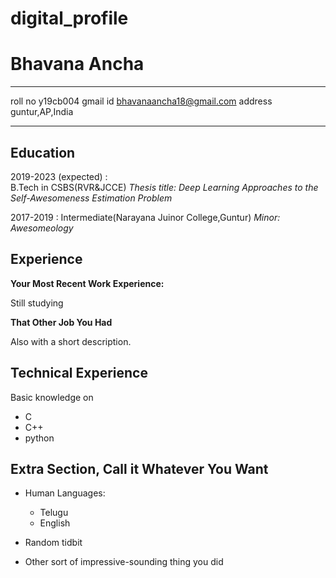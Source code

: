 # digital_profile

Bhavana Ancha
============

-------------------     ----------------------------
roll no                       y19cb004
gmail id                     bhavanaancha18@gmail.com
address                           guntur,AP,India
-------------------     ----------------------------

Education
---------

2019-2023 (expected)
:   
B.Tech in CSBS(RVR&JCCE)
    *Thesis title: Deep Learning Approaches to the Self-Awesomeness
     Estimation Problem*

2017-2019
:   Intermediate(Narayana Juinor College,Guntur)
    *Minor: Awesomeology*

Experience
----------

**Your Most Recent Work Experience:**

Still studying

**That Other Job You Had**

Also with a short description.

Technical Experience
--------------------

Basic knowledge on 
* C
* C++
* python


Extra Section, Call it Whatever You Want
----------------------------------------

* Human Languages:

     * Telugu
     * English

* Random tidbit

* Other sort of impressive-sounding thing you did
